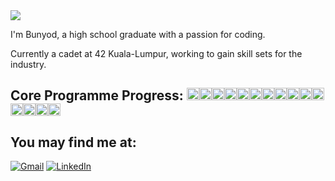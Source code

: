<img src="https://media.giphy.com/media/tHLc67Fj7A9iVFoNmB/giphy.gif">

I'm Bunyod, a high school graduate with a passion for coding.

Currently a cadet at 42 Kuala-Lumpur, working to gain skill sets for the industry.
## Core Programme Progress: <img src="https://upload.wikimedia.org/wikipedia/commons/thumb/b/b2/Green_square.svg/1200px-Green_square.svg.png" width="20" height="20"><img src="https://upload.wikimedia.org/wikipedia/commons/thumb/b/b2/Green_square.svg/1200px-Green_square.svg.png" width="20" height="20"><img src="https://upload.wikimedia.org/wikipedia/commons/thumb/b/b2/Green_square.svg/1200px-Green_square.svg.png" width="20" height="20"><img src="https://upload.wikimedia.org/wikipedia/commons/thumb/b/b2/Green_square.svg/1200px-Green_square.svg.png" width="20" height="20"><img src="https://upload.wikimedia.org/wikipedia/commons/thumb/b/b2/Green_square.svg/1200px-Green_square.svg.png" width="20" height="20"><img src="https://upload.wikimedia.org/wikipedia/commons/thumb/b/b2/Green_square.svg/1200px-Green_square.svg.png" width="20" height="20"><img src="https://media4.giphy.com/media/7sYmmZlLGKF2G8fjwe/giphy.gif?cid=790b7611c15ef10b539c8fb1a3510028d0907a45e92e4d3f&rid=giphy.gif&ct=g" width="20" height="20"><img src="https://upload.wikimedia.org/wikipedia/commons/thumb/4/43/White_square_50%25_transparency.svg/1024px-White_square_50%25_transparency.svg.png" width="20" height="20"><img src="https://upload.wikimedia.org/wikipedia/commons/thumb/4/43/White_square_50%25_transparency.svg/1024px-White_square_50%25_transparency.svg.png" width="20" height="20"><img src="https://upload.wikimedia.org/wikipedia/commons/thumb/4/43/White_square_50%25_transparency.svg/1024px-White_square_50%25_transparency.svg.png" width="20" height="20"><img src="https://upload.wikimedia.org/wikipedia/commons/thumb/4/43/White_square_50%25_transparency.svg/1024px-White_square_50%25_transparency.svg.png" width="20" height="20"><img src="https://upload.wikimedia.org/wikipedia/commons/thumb/4/43/White_square_50%25_transparency.svg/1024px-White_square_50%25_transparency.svg.png" width="20" height="20"><img src="https://upload.wikimedia.org/wikipedia/commons/thumb/4/43/White_square_50%25_transparency.svg/1024px-White_square_50%25_transparency.svg.png" width="20" height="20"><img src="https://upload.wikimedia.org/wikipedia/commons/thumb/4/43/White_square_50%25_transparency.svg/1024px-White_square_50%25_transparency.svg.png" width="20" height="20"><img src="https://upload.wikimedia.org/wikipedia/commons/thumb/4/43/White_square_50%25_transparency.svg/1024px-White_square_50%25_transparency.svg.png" width="20" height="20">


## You may find me at:

[![Gmail](https://img.shields.io/badge/-Gmail-d95040?style=flat-square&logo=gmail&logoColor=white)](mailto:bunyodshams@gmail.com)
[![LinkedIn](https://img.shields.io/badge/-LinkedIn-0e76a8?style=flat-square&logo=linkedin&logoColor=white)](https://www.linkedin.com/in/bunyodshams/)


